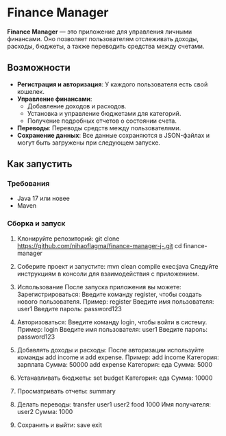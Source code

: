 # Finance Manager

**Finance Manager** — это приложение для управления личными финансами. Оно позволяет пользователям отслеживать доходы, расходы, бюджеты, а также переводить средства между счетами.

## Возможности

- **Регистрация и авторизация**: У каждого пользователя есть свой кошелек.
- **Управление финансами**:
  - Добавление доходов и расходов.
  - Установка и управление бюджетами для категорий.
  - Получение подробных отчетов о состоянии счета.
- **Переводы**: Переводы средств между пользователями.
- **Сохранение данных**: Все данные сохраняются в JSON-файлах и могут быть загружены при следующем запуске.

## Как запустить

### Требования

- Java 17 или новее
- Maven

### Сборка и запуск

1. Клонируйте репозиторий:
git clone https://github.com/nihaoflagma/finance-manager-j-.git
cd finance-manager

3. Соберите проект и запустите:
mvn clean compile exec:java
Следуйте инструкциям в консоли для взаимодействия с приложением.

4. Использование
После запуска приложения вы можете:
Зарегистрироваться: Введите команду register, чтобы создать нового пользователя. Пример: register
Введите имя пользователя: user1
Введите пароль: password123

5. Авторизоваться: Введите команду login, чтобы войти в систему. Пример: login
Введите имя пользователя: user1
Введите пароль: password123

6. Добавлять доходы и расходы: После авторизации используйте команды add income и add expense. Пример: add income
Категория: зарплата
Сумма: 50000
add expense
Категория: еда
Сумма: 5000

7. Устанавливать бюджеты: set budget
Категория: еда
Сумма: 10000

8. Просматривать отчеты: summary

9. Делать переводы: transfer user1 user2 food 1000
Имя получателя: user2
Сумма: 1000

10. Сохранить и выйти:
save
exit
